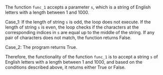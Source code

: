 The function `func_1` accepts a parameter `s`, which is a string of English letters with a length between 1 and 1000. 

Case_1: If the length of string `s` is odd, the loop does not execute. If the length of string `s` is even, the loop checks if the characters at the corresponding indices in `s` are equal up to the middle of the string. If any pair of characters does not match, the function returns False.

Case_2: The program returns True.

Therefore, the functionality of the function `func_1` is to accept a string `s` of English letters with a length between 1 and 1000, and based on the conditions described above, it returns either True or False.
